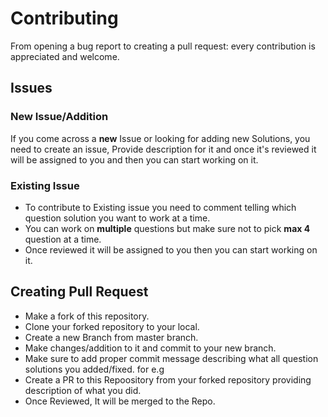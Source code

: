 # Contributing

From opening a bug report to creating a pull request: every contribution is appreciated and welcome. 

## Issues


### New Issue/Addition

If you come across a **new** Issue or looking for adding new Solutions, you need to create an issue, Provide description for it and once it's reviewed it will be assigned to you and then you can start working on it.

### Existing Issue

 * To contribute to Existing issue you need to comment telling which question solution you want to work at a time.
 * You can work on **multiple** questions but make sure not to pick **max 4** question at a time.
 * Once reviewed it will be assigned to you then you can start working on it.


## Creating Pull Request

 *  Make a fork of this repository.
 *  Clone your forked repository to your local.
 *  Create a new Branch from master branch.
 *  Make changes/addition to it and commit to your new branch.
 * Make sure to add proper commit message describing what all question solutions you added/fixed. for e.g
 * Create a PR to this Repoository from your forked repository providing description of what you did.
 * Once Reviewed, It will be merged to the Repo.
